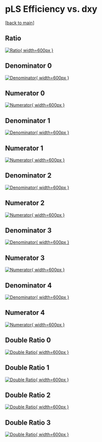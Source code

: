 # pLS Efficiency vs. dxy

[[back to main](./)]



## Ratio

[![Ratio](../mtv/var/pLS_vtr_321_0_eff_dxy.png){ width=600px }](../mtv/var/pLS_vtr_321_0_eff_dxy.pdf)

## Denominator 0

[![Denominator](../mtv/den/pLS_vtr_321_0_eff_dxy_den0.png){ width=600px }](../mtv/den/pLS_vtr_321_0_eff_dxy_den0.pdf)

## Numerator 0

[![Numerator](../mtv/num/pLS_vtr_321_0_eff_dxy_num0.png){ width=600px }](../mtv/num/pLS_vtr_321_0_eff_dxy_num0.pdf)

## Denominator 1

[![Denominator](../mtv/den/pLS_vtr_321_0_eff_dxy_den1.png){ width=600px }](../mtv/den/pLS_vtr_321_0_eff_dxy_den1.pdf)

## Numerator 1

[![Numerator](../mtv/num/pLS_vtr_321_0_eff_dxy_num1.png){ width=600px }](../mtv/num/pLS_vtr_321_0_eff_dxy_num1.pdf)

## Denominator 2

[![Denominator](../mtv/den/pLS_vtr_321_0_eff_dxy_den2.png){ width=600px }](../mtv/den/pLS_vtr_321_0_eff_dxy_den2.pdf)

## Numerator 2

[![Numerator](../mtv/num/pLS_vtr_321_0_eff_dxy_num2.png){ width=600px }](../mtv/num/pLS_vtr_321_0_eff_dxy_num2.pdf)

## Denominator 3

[![Denominator](../mtv/den/pLS_vtr_321_0_eff_dxy_den3.png){ width=600px }](../mtv/den/pLS_vtr_321_0_eff_dxy_den3.pdf)

## Numerator 3

[![Numerator](../mtv/num/pLS_vtr_321_0_eff_dxy_num3.png){ width=600px }](../mtv/num/pLS_vtr_321_0_eff_dxy_num3.pdf)

## Denominator 4

[![Denominator](../mtv/den/pLS_vtr_321_0_eff_dxy_den4.png){ width=600px }](../mtv/den/pLS_vtr_321_0_eff_dxy_den4.pdf)

## Numerator 4

[![Numerator](../mtv/num/pLS_vtr_321_0_eff_dxy_num4.png){ width=600px }](../mtv/num/pLS_vtr_321_0_eff_dxy_num4.pdf)

## Double Ratio 0

[![Double Ratio](../mtv/ratio/pLS_vtr_321_0_eff_dxy_ratio0.png){ width=600px }](../mtv/ratio/pLS_vtr_321_0_eff_dxy_ratio0.pdf)

## Double Ratio 1

[![Double Ratio](../mtv/ratio/pLS_vtr_321_0_eff_dxy_ratio1.png){ width=600px }](../mtv/ratio/pLS_vtr_321_0_eff_dxy_ratio1.pdf)

## Double Ratio 2

[![Double Ratio](../mtv/ratio/pLS_vtr_321_0_eff_dxy_ratio2.png){ width=600px }](../mtv/ratio/pLS_vtr_321_0_eff_dxy_ratio2.pdf)

## Double Ratio 3

[![Double Ratio](../mtv/ratio/pLS_vtr_321_0_eff_dxy_ratio3.png){ width=600px }](../mtv/ratio/pLS_vtr_321_0_eff_dxy_ratio3.pdf)

